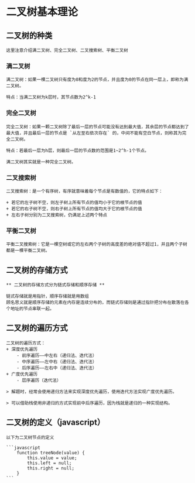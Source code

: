 # 二叉树基本理论

## 二叉树的种类

    这里注意介绍满二叉树、完全二叉树、二叉搜索树、平衡二叉树

### 满二叉树

    满二叉树：如果一棵二叉树只有度为0和度为2的节点，并且度为0的节点在同一层上，即称为满二叉树。

    特点：当满二叉树为k层时，其节点数为2^k-1

### 完全二叉树

    完全二叉树：如果一颗二叉树除了最后一层的节点可能没有达到最大值，其余层的节点都达到了最大值，并且最后一层的节点是 `从左至右依次存在` 的，中间不能有空白节点，则称其为完全二叉树。

    特点：若最后一层为h层，则最后一层的节点数的范围是1~2^h-1个节点。

    满二叉树其实就是一种完全二叉树。


### 二叉搜索树
    
    二叉搜索树：是一个有序树，有序就意味着每个节点是有数值的，它的特点如下：

    + 若它的左子树不空，则左子树上所有节点的值均小于它的根节点的值
    + 若它的右子树不空，则右子树上所有节点的值均大于它的根节点的值
    + 左右子树分别为二叉搜索树，仍满足上述两个特点

### 平衡二叉树

    平衡二叉搜索树：它是一棵空树或它的左右两个子树的高度差的绝对值不超过1，并且两个子树都是一棵平衡二叉树。


## 二叉树的存储方式

    ** 二叉树的存储方式分为链式存储和顺序存储 **

    链式存储就是用指针，顺序存储就是用数组
    顾名思义就是顺序存储的元素在内存是连续分布的，⽽链式存储则是通过指针把分布在散落在各个地址的节点串联⼀起。


## 二叉树的遍历方式

    二叉树的遍历方式：
    + 深度优先遍历
        - 前序遍历——中左右（递归法、迭代法）
        - 中序遍历——左中右（递归法、迭代法）
        - 后序遍历——左右中（递归法、迭代法）
    + 广度优先遍历
        - 层序遍历（迭代法）

    > 解题时，经常会使用递归方法来实现深度优先遍历，使用迭代方法实现广度优先遍历。
    
    > 可以借助栈使用非递归的方式实现前中后序遍历，因为栈就是递归的一种实现结构。

## 二叉树的定义（javascript）

    以下为二叉树节点的定义

    ```javascript
        function treeNode(value) {
            this.value = value;
            this.left = null;
            this.right = null;
        }
    ```